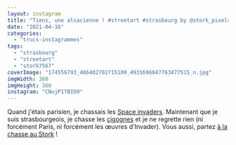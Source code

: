 ```yaml
---
layout: instagram
title: "Tiens, une alsacienne ! #streetart #strasbourg by @stork_pixelart"
date: "2021-04-16"
categories: 
  - "trucs-instagrammes"
tags: 
  - "strasbourg"
  - "streetart"
  - "stork7567"
coverImage: "174556793_486402702715100_4931696047763477515_n.jpg"
imgWidth: 360
imgHeight: 360
instagram: "CNujP1TBIO9"
---
```


Quand j'étais parisien, je chassais les [Space invaders](http://sitofotos.6x8.org/index.php?/category/2). Maintenant que je suis strasbourgeois, je chasse les [cigognes](https://www.6x8.org/tag/stork7567/) et je ne regrette rien (ni forcément Paris, ni forcément les œuvres d'Invader). Vous aussi, partez [à la chasse au Stork](https://www.6x8.org/2019/11/a-la-chasse-au-stork/) !